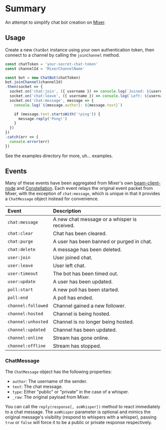 # Summary

An attempt to simplify chat bot creation on [Mixer](https://mixer.com/).

## Usage

Create a new `ChatBot` instance using your own authentication token, then
connect to a channel by calling the `joinChannel` method.

```js
const chatToken = 'your-secret-chat-token'
const channelId = 'MixerChannelName'

const bot = new ChatBot(chatToken)
bot.joinChannel(channelId)
.then(socket => {
  socket.on('chat:join', ({ username }) => console.log(`Joined: ${username}`))
  socket.on('chat:leave', ({ username }) => console.log(`Left: ${username}`))
  socket.on('chat:message', message => {
    console.log(`${message.author}: ${message.text}`)

    if (message.text.startsWith('!ping')) {
      message.reply('Pong!')
    }
  })
})
.catch(err => {
  console.error(err)
})
```

See the examples directory for more, uh... examples.

## Events

Many of these events have been aggregated from Mixer's own [beam-client-node](https://dev.mixer.com/reference/chat/index.html#chat__events) and [Constellation](https://dev.mixer.com/reference/constellation/index.html#events_live).
Each event relays the original event packet from Mixer, with the exception of
`chat:message`, which is unique in that it provides a `ChatMessage` object
instead for convenience.

| Event | Description |
| :--- | :--- |
| `chat:message` | A new chat message or a whisper is received. |
| `chat:clear` | Chat has been cleared. |
| `chat:purge` | A user has been banned or purged in chat. |
| `chat:delete` | A message has been deleted. |
| `user:join` | User joined chat. |
| `user:leave` | User left chat. |
| `user:timeout` | The bot has been timed out. |
| `user:update` | A user has been updated. |
| `poll:start` | A new poll has been started. |
| `poll:end` | A poll has ended. |
| `channel:followed` | Channel gained a new follower. |
| `channel:hosted` | Channel is being hosted. |
| `channel:unhosted` | Channel is no longer being hosted. |
| `channel:updated` | Channel has been updated. |
| `channel:online` | Stream has gone online. |
| `channel:offline` | Stream has stopped. |

### ChatMessage

The `ChatMessage` object has the following properties:

* `author`: The username of the sender.
* `text`: The chat message.
* `type`: Either "public" or "private" in the case of a whisper.
* `_raw`: The original payload from Mixer.

You can call the `reply(response[, asWhisper])` method to react immediately to
a chat message. The `asWhisper` parameter is optional and mimics the original
message's visibility (respond to whispers with a whisper), passing `true` or
`false` will force it to be a public or private response respectively.